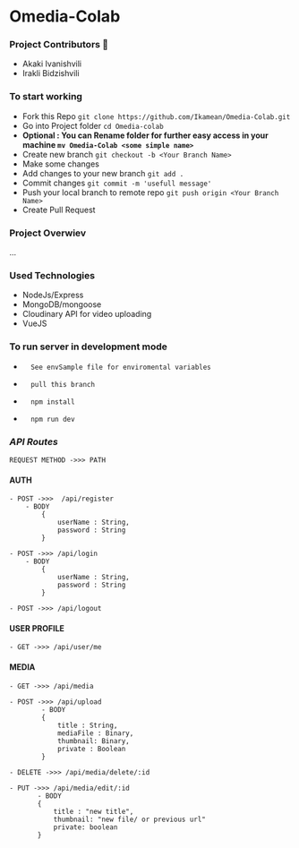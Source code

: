 # Omedia-Colab 

### **Project Contributors** :rocket:
- Akaki Ivanishvili
- Irakli Bidzishvili



### To start working 
- Fork this Repo ```git clone https://github.com/Ikamean/Omedia-Colab.git```
- Go into Project folder ```cd Omedia-colab```
- **Optional : You can Rename folder for further easy access in your machine ``` mv Omedia-Colab <some simple name> ```**  
- Create new branch ```git checkout -b <Your Branch Name>```
- Make some changes
- Add changes to your new branch ``` git add . ```
- Commit changes ``` git commit -m 'usefull message' ```
- Push your local branch to remote repo ``` git push origin <Your Branch Name> ```
- Create Pull Request




### **Project Overwiev**
...

### **Used Technologies**
- NodeJs/Express
- MongoDB/mongoose
- Cloudinary API for video uploading
- VueJS

### **To run server in development mode**
-       See envSample file for enviromental variables
-       pull this branch
-       npm install
-       npm run dev


### ***API Routes***
    REQUEST METHOD ->>> PATH
#### AUTH
    
    - POST ->>>  /api/register 
        - BODY 
            { 
                userName : String,
                password : String
            }

    - POST ->>> /api/login
        - BODY 
            { 
                userName : String,
                password : String
            }

    - POST ->>> /api/logout

#### USER PROFILE
    - GET ->>> /api/user/me

#### MEDIA 
    - GET ->>> /api/media

    - POST ->>> /api/upload
            - BODY 
            {
                title : String,
                mediaFile : Binary,
                thumbnail: Binary,
                private : Boolean
            }
            
    - DELETE ->>> /api/media/delete/:id

    - PUT ->>> /api/media/edit/:id
           - BODY
           {
               title : "new title",
               thumbnail: "new file/ or previous url"
               private: boolean
           }
